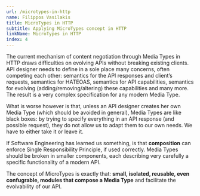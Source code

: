 ```yaml
---
url: /microtypes-in-http
name: Filippos Vasilakis
title: MicroTypes in HTTP
subtitle: Applying MicroTypes concept in HTTP
linkName: MicroTypes in HTTP
index: 4
---
```


The current mechanism of content negotiation through Media Types in HTTP draws
difficulties on evolving APIs without breaking existing clients.
API designer needs to define in a sole place many concerns, often competing each other:
semantics for the API responses and client’s requests,
semantics for HATEOAS, semantics for API capabilities,
semantics for evolving (adding/removing/altering) these capabilities and many more.
The result is a very complex specification for any modern Media Type.

What is worse however is that, unless an API designer creates her own Media Type (which should be avoided in general),
Media Types are like black boxes: by trying to specify everything in an API response (and possible request),
they do not allow us to adapt them to our own needs. We have to either take it or leave it.

If Software Engineering has learned us something,
is that **composition** can enforce Single Responsibility Principle, if used correctly.
Media Types should be broken in smaller components, each describing very carefully
a specific functionality of a modern API.

The concept of MicroTypes is exactly that: **small, isolated, reusable, even confugrable, modules that compose a Media Type**
and facilitate the evolvability of our API.

